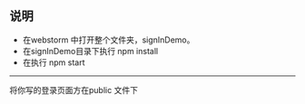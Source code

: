 ## 说明

- 在webstorm 中打开整个文件夹，signInDemo。
- 在signInDemo目录下执行 npm install
- 在执行 npm start
---------------------------
将你写的登录页面方在public 文件下
